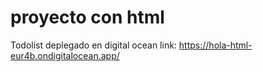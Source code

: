 # proyecto con html
Todolist deplegado en digital ocean
link:
https://hola-html-eur4b.ondigitalocean.app/

